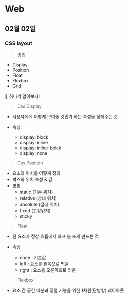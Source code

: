 # Web

## 02월 02일

###  CSS layout

> 방법

- Display
- Position
- Float
- Flexbox
- Grid



🤔 하나씩 알아보자!



> Css Display

- 사용자에게 어떻게 보여줄 것인가 하는 속성을 정해주는 것

- 속성
  - display: block
  - display: inline
  - display: inline-bolck
  - display: none



> Css Position

- 요소의 위치를 어떻게 정의
- 박스의 위치 속성 & 값
- 방법
  - static (기본 위치)
  - relative (상대 위치)
  - absolute (절대 위치)
  - fixed (고정위치)
  - sticky



> Float

- 한 요소가 정상 흐름에서 빠져 붕 뜨게 만드는 것

- 속성
  - none : 기본값
  - left : 요소를 왼쪽으로 띄움
  - right : 요소를 오른쪽으로 띄움



> Flexbox

- 요소 간 공간 배분과 정렬 기능을 위한 1차원(단방향) 레이아웃

